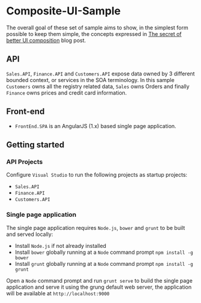 # Composite-UI-Sample

The overall goal of these set of sample aims to show, in the simplest form possible to keep them simple, the concepts expressed in [The secret of better UI composition](http://particular.net/blog/secret-of-better-ui-composition) blog post.

## API

`Sales.API`, `Finance.API` and `Customers.API` expose data owned by 3 different bounded context, or services in the SOA terminology. In this sample `Customers` owns all the registry related data, `Sales` owns Orders and finally `Finance` owns prices and credit card information.

## Front-end

* `FrontEnd.SPA` is an AngularJS (1.x) based single page application.

## Getting started

### API Projects

Configure `Visual Studio` to run the following projects as startup projects:

* `Sales.API`
* `Finance.API`
* `Customers.API`

### Single page application

The single page application requires `Node.js`, `bower` and `grunt` to be built and served locally:

* Install `Node.js` if not already installed
* Install `bower` globally running at a `Node` command prompt `npm install -g bower`
* Install `grunt` globally running at a `Node` command prompt `npm install -g grunt`

Open a `Node` command prompt and run `grunt serve` to build the single page application and serve it using the grung default web server, the application will be available at `http://localhost:9000`

